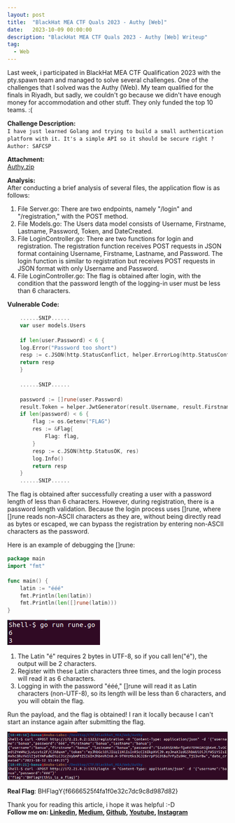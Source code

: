 ```yaml
---
layout: post
title:  "BlackHat MEA CTF Quals 2023 - Authy [Web]"
date:   2023-10-09 00:00:00
description: "BlackHat MEA CTF Quals 2023 - Authy [Web] Writeup"
tag:
  - Web
---
```


Last week, i participated in BlackHat MEA CTF Qualification 2023 with the pty.spawn team and managed to solve several challenges. One of the challenges that I solved was the Authy (Web). My team qualified for the finals in Riyadh, but sadly, we couldn't go because we didn't have enough money for accommodation and other stuff. They only funded the top 10 teams. :(

**Challenge Description:**\
`I have just learned Golang and trying to build a small authentication platform with it. It's a simple API so it should be secure right ?`\
`Author: SAFCSP`

**Attachment:**\
[Authy.zip](/files/Authy.zip)

**Analysis:**\
After conducting a brief analysis of several files, the application flow is as follows:
1. File Server.go: There are two endpoints, namely "/login" and "/registration," with the POST method.
2. File Models.go: The Users data model consists of Username, Firstname, Lastname, Password, Token, and DateCreated.
3. File LoginController.go: There are two functions for login and registration. The registration function receives POST requests in JSON format containing Username, Firstname, Lastname, and Password. The login function is similar to registration but receives POST requests in JSON format with only Username and Password.
4. File LoginController.go: The flag is obtained after login, with the condition that the password length of the logging-in user must be less than 6 characters.

**Vulnerable Code:**

``` go
    ......SNIP......
    var user models.Users

    if len(user.Password) < 6 {
    log.Error("Password too short")
    resp := c.JSON(http.StatusConflict, helper.ErrorLog(http.StatusConflict, "Password too short", "EXT_REF"))
    return resp
    }

    ......SNIP......

	password := []rune(user.Password)
	result.Token = helper.JwtGenerator(result.Username, result.Firstname, result.Lastname, os.Getenv("SECRET"))
	if len(password) < 6 {
		flag := os.Getenv("FLAG")
		res := &Flag{
			Flag: flag,
		}
		resp := c.JSON(http.StatusOK, res)
		log.Info()
		return resp
	}
    ......SNIP......
```

The flag is obtained after successfully creating a user with a password length of less than 6 characters. However, during registration, there is a password length validation. Because the login process uses []rune, where []rune reads non-ASCII characters as they are, without being directly read as bytes or escaped, we can bypass the registration by entering non-ASCII characters as the password.

Here is an example of debugging the []rune:

``` go
package main
import "fmt"

func main() {
    latin := "ééé"
    fmt.Println(len(latin))
    fmt.Println(len([]rune(latin)))
}
```

![Debugging](/images/post/BlackHat-MEA-CTF-Quals-2023_Authy1.png)

1. The Latin "é" requires 2 bytes in UTF-8, so if you call len("é"), the output will be 2 characters.
2. Register with these Latin characters three times, and the login process will read it as 6 characters.
3. Logging in with the password "ééé," []rune will read it as Latin characters (non-UTF-8), so its length will be less than 6 characters, and you will obtain the flag.

Run the payload, and the flag is obtained! I ran it locally because I can't start an instance again after submitting the flag.

![Flag](/images/post/BlackHat-MEA-CTF-Quals-2023_Authy2.png)

**Real Flag**: BHFlagY{f6666525f4fa1f0e32c7dc9c8d987d82}

Thank you for reading this article, i hope it was helpful :-D\
**Follow me on: [Linkedin], [Medium], [Github], [Youtube], [Instagram]**

[Linkedin]: https://www.linkedin.com/in/muhammad-ichwan-banua/
[Medium]: https://banua.medium.com
[Github]: https://github.com/banuaa
[Youtube]: https://www.youtube.com/@muhammad.iwn-banua
[Instagram]: https://www.instagram.com/muhammad.iwn



